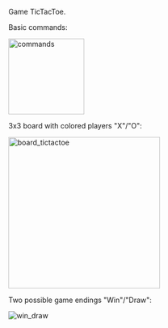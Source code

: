 Game TicTacToe.

Basic commands:

<img width="150" alt="commands" src="https://github.com/user-attachments/assets/27a095af-a4f3-473c-a2bd-b61c414f44af" />

3x3 board with colored players "X"/"О":

<img width="300" alt="board_tictactoe" src="https://github.com/user-attachments/assets/3f9d3d58-da79-4fff-9828-00618f7ed7d3" />

Two possible game endings "Win"/"Draw":

![win_draw](https://github.com/user-attachments/assets/a523fdc8-9b38-4871-9572-241939082c82)


